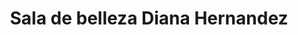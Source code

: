 ---
title: "Sala de belleza Diana Hernandez"
url: /velez/sala-de-belleza-diana-hernandez/
shop: Friseur
---